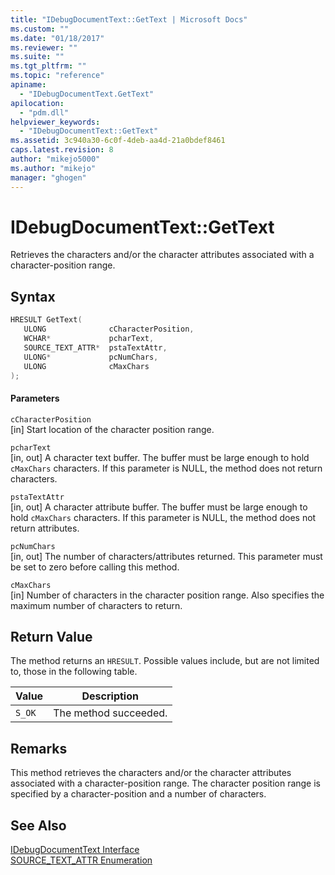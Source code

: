 ```yaml
---
title: "IDebugDocumentText::GetText | Microsoft Docs"
ms.custom: ""
ms.date: "01/18/2017"
ms.reviewer: ""
ms.suite: ""
ms.tgt_pltfrm: ""
ms.topic: "reference"
apiname: 
  - "IDebugDocumentText.GetText"
apilocation: 
  - "pdm.dll"
helpviewer_keywords: 
  - "IDebugDocumentText::GetText"
ms.assetid: 3c940a30-6c0f-4deb-aa4d-21a0bdef8461
caps.latest.revision: 8
author: "mikejo5000"
ms.author: "mikejo"
manager: "ghogen"
---
```

# IDebugDocumentText::GetText
Retrieves the characters and/or the character attributes associated with a character-position range.  
  
## Syntax  
  
```cpp
HRESULT GetText(  
   ULONG              cCharacterPosition,  
   WCHAR*             pcharText,  
   SOURCE_TEXT_ATTR*  pstaTextAttr,  
   ULONG*             pcNumChars,  
   ULONG              cMaxChars  
);  
```  
  
#### Parameters  
 `cCharacterPosition`  
 [in] Start location of the character position range.  
  
 `pcharText`  
 [in, out] A character text buffer. The buffer must be large enough to hold `cMaxChars` characters. If this parameter is NULL, the method does not return characters.  
  
 `pstaTextAttr`  
 [in, out] A character attribute buffer. The buffer must be large enough to hold `cMaxChars` characters. If this parameter is NULL, the method does not return attributes.  
  
 `pcNumChars`  
 [in, out] The number of characters/attributes returned. This parameter must be set to zero before calling this method.  
  
 `cMaxChars`  
 [in] Number of characters in the character position range. Also specifies the maximum number of characters to return.  
  
## Return Value  
 The method returns an `HRESULT`. Possible values include, but are not limited to, those in the following table.  
  
|Value|Description|  
|-----------|-----------------|  
|`S_OK`|The method succeeded.|  
  
## Remarks  
 This method retrieves the characters and/or the character attributes associated with a character-position range. The character position range is specified by a character-position and a number of characters.  
  
## See Also  
 [IDebugDocumentText Interface](../../winscript/reference/idebugdocumenttext-interface.md)   
 [SOURCE_TEXT_ATTR Enumeration](../../winscript/reference/source-text-attr-enumeration.md)